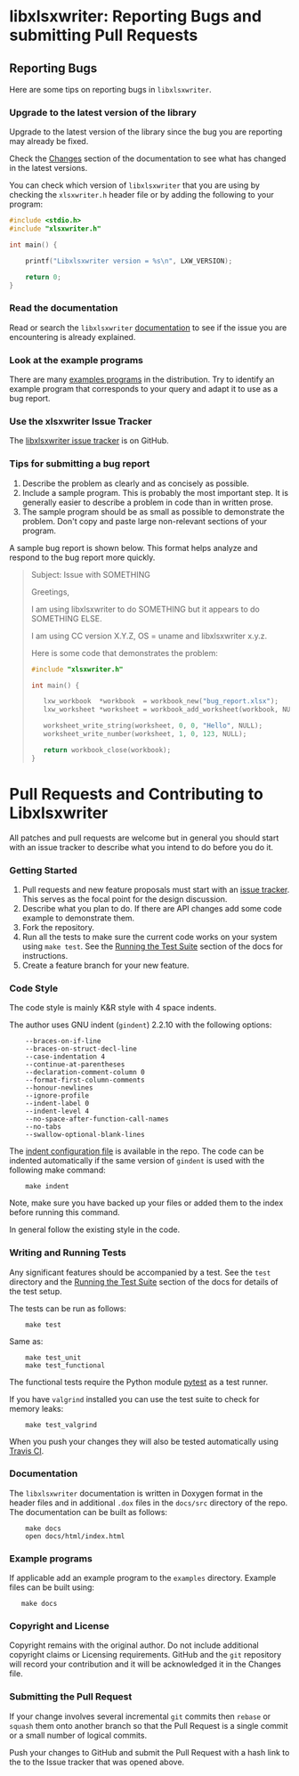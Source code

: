 ﻿# libxlsxwriter: Reporting Bugs and submitting Pull Requests


## Reporting Bugs

Here are some tips on reporting bugs in `libxlsxwriter`.

### Upgrade to the latest version of the library

Upgrade to the latest version of the library since the bug you are reporting
may already be fixed.

Check the [Changes][changes] section of the documentation to see what has
changed in the latest versions.

[changes]: http://libxlsxwriter.github.io/changes.html

You can check which version of `libxlsxwriter` that you are using by checking
the `xlsxwriter.h` header file or by adding the following to your program:

```C
#include <stdio.h>
#include "xlsxwriter.h"

int main() {

    printf("Libxlsxwriter version = %s\n", LXW_VERSION);

    return 0;
}
```


### Read the documentation

Read or search the `libxlsxwriter` [documentation][docs] to see if the issue
you are encountering is already explained.

[docs]: http://libxlsxwriter.github.io/index.html

### Look at the example programs

There are many [examples programs][examples] in the distribution. Try to
identify an example program that corresponds to your query and adapt it to use
as a bug report.

[examples]: http://libxlsxwriter.github.io/examples.html


### Use the xlsxwriter Issue Tracker

The [libxlsxwriter issue tracker][issues] is on GitHub.

[issues]: https://github.com/jmcnamara/libxlsxwriter/issues


### Tips for submitting a bug report

1.  Describe the problem as clearly and as concisely as possible.
2.  Include a sample program. This is probably the most important step.
    It is generally easier to describe a problem in code than in written
    prose.
3.  The sample program should be as small as possible to demonstrate the
    problem. Don't copy and paste large non-relevant sections of your
    program.

A sample bug report is shown below. This format helps analyze and respond to
the bug report more quickly.


> Subject: Issue with SOMETHING
>
> Greetings,
>
> I am using libxlsxwriter to do SOMETHING but it appears to do SOMETHING ELSE.
>
> I am using CC version X.Y.Z, OS = uname and libxlsxwriter x.y.z.
>
> Here is some code that demonstrates the problem:
>
>
>```C
>#include "xlsxwriter.h"
>
>int main() {
>
>    lxw_workbook  *workbook  = workbook_new("bug_report.xlsx");
>    lxw_worksheet *worksheet = workbook_add_worksheet(workbook, NULL);
>
>    worksheet_write_string(worksheet, 0, 0, "Hello", NULL);
>    worksheet_write_number(worksheet, 1, 0, 123, NULL);
>
>    return workbook_close(workbook);
>}
>```
>


# Pull Requests and Contributing to Libxlsxwriter

All patches and pull requests are welcome but in general you should start with
an issue tracker to describe what you intend to do before you do it.


### Getting Started

1. Pull requests and new feature proposals must start with an [issue
   tracker][issues]. This serves as the focal point for the design discussion.
2. Describe what you plan to do. If there are API changes add some code
   example to demonstrate them.
3. Fork the repository.
4. Run all the tests to make sure the current code works on your system using
   `make test`.  See the [Running the Test Suite][tests] section of the docs
   for instructions.
5. Create a feature branch for your new feature.


[tests]: http://libxlsxwriter.github.io/running_the_tests.html

### Code Style

The code style is mainly K&R style with 4 space indents.

The author uses GNU indent (`gindent`) 2.2.10 with the following options:

```
    --braces-on-if-line
    --braces-on-struct-decl-line
    --case-indentation 4
    --continue-at-parentheses
    --declaration-comment-column 0
    --format-first-column-comments
    --honour-newlines
    --ignore-profile
    --indent-label 0
    --indent-level 4
    --no-space-after-function-call-names
    --no-tabs
    --swallow-optional-blank-lines
```

The [indent configuration file][indentpro] is available in the repo. The code
can be indented automatically if the same version of `gindent` is used with
the following make command:

```shell
    make indent
```

Note, make sure you have backed up your files or added them to the index
before running this command.

In general follow the existing style in the code.

[indentpro]: https://github.com/jmcnamara/libxlsxwriter/blob/master/.indent.pro

### Writing and Running Tests

Any significant features should be accompanied by a test. See the `test`
directory and the [Running the Test Suite][tests] section of the docs for
details of the test setup.

The tests can be run as follows:

```shell
    make test
```
Same as:

```shell
    make test_unit
    make test_functional
```

The functional tests require the Python module [pytest][pytest] as a test runner.

If you have `valgrind` installed you can use the test suite to check for memory leaks:

```shell
    make test_valgrind
```

When you push your changes they will also be tested automatically using
[Travis CI][travis].

[Travis]: https://travis-ci.org/jmcnamara/libxlsxwriter/
[pytest]: http://pytest.org/


### Documentation

The `libxlsxwriter` documentation is written in Doxygen format in the header
files and in additional `.dox` files in the `docs/src` directory of the
repo. The documentation can be built as follows:

```shell
    make docs
    open docs/html/index.html
```


### Example programs

If applicable add an example program to the `examples` directory. Example
files can be built using:

```shell
   make docs
```

### Copyright and License

Copyright remains with the original author. Do not include additional
copyright claims or Licensing requirements. GitHub and the `git` repository
will record your contribution and it will be acknowledged it in the Changes
file.


### Submitting the Pull Request

If your change involves several incremental `git` commits then `rebase` or
`squash` them onto another branch so that the Pull Request is a single commit
or a small number of logical commits.

Push your changes to GitHub and submit the Pull Request with a hash link to
the to the Issue tracker that was opened above.
